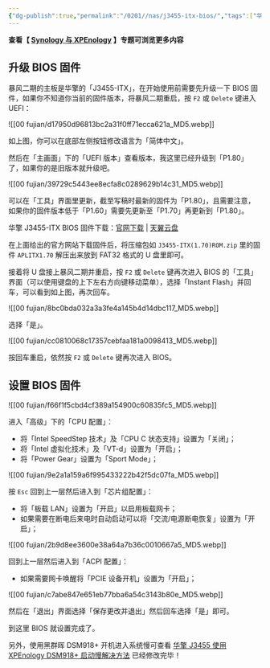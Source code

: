 ```yaml
---
{"dg-publish":true,"permalink":"/0201//nas/j3455-itx-bios/","tags":["华擎 bios itx"],"noteIcon":""}
---
```



**查看【 [Synology 与 XPEnology](https://divineengine.net/more/special/synology-and-xpenology/) 】专题可浏览更多内容**

## 升级 BIOS 固件

暴风二期的主板是华擎的「J3455-ITX」，在开始使用前需要先升级一下 BIOS 固件，如果你不知道你当前的固件版本，将暴风二期重启，按 `F2` 或 `Delete` 键进入 UEFI：

![[00 fujian/d17950d96813bc2a31f0ff71ecca621a_MD5.webp]]

如上图，你可以在底部左侧按钮修改语言为「简体中文」。

然后在「主画面」下的「UEFI 版本」查看版本，我这里已经升级到「P1.80」了，如果你的是旧版本就升级吧。

![[00 fujian/39729c5443ee8ecfa8c0289629b14c31_MD5.webp]]

可以在「工具」界面里更新，截至写稿时最新的固件为「P1.80」，且需要注意，如果你的固件版本低于「P1.60」需要先更新至「P1.70」再更新到「P1.80」。

华擎 J3455-ITX BIOS 固件下载：[官网下载](https://www.asrock.com/mb/Intel/J3455-ITX/#BIOS) | [天翼云盘](https://cloud.189.cn/t/3MnEfuveEfum)

在上面给出的官方网站下载固件后，将压缩包如 `J3455-ITX(1.70)ROM.zip` 里的固件 `APLITX1.70` 解压出来放到 FAT32 格式的 U 盘里即可。

接着将 U 盘接上暴风二期并重启，按 `F2` 或 `Delete` 键再次进入 BIOS 的「工具」界面（可以使用键盘的上下左右方向键移动菜单），选择「Instant Flash」并回车，可以看到如上图，再次回车。

![[00 fujian/8bc0bda032a3a3fe4a145b4d14dbc117_MD5.webp]]

选择「是」。

![[00 fujian/cc0810068c17357cebfaa181a0098413_MD5.webp]]

按回车重启，依然按 `F2` 或 `Delete` 键再次进入 BIOS。

## 设置 BIOS 固件

![[00 fujian/f66f1f5cbd4cf389a154900c60835fc5_MD5.webp]]

进入「高级」下的「CPU 配置」：

-   将「Intel SpeedStep 技术」及「CPU C 状态支持」设置为「关闭」；
-   将「Intel 虚拟化技术」及「VT-d」设置为「开启」；
-   将「Power Gear」设置为「Sport Mode」；

![[00 fujian/9e2a1a159a6f995433222b42f5dc07fa_MD5.webp]]

按 `Esc` 回到上一层然后进入到「芯片组配置」：

-   将「板载 LAN」设置为「开启」以启用板载网卡；
-   如果需要在断电后来电时自动启动可以将「交流/电源断电恢复」设置为「开启」；

![[00 fujian/2b9d8ee3600e38a64a7b36c0010667a5_MD5.webp]]

回到上一层然后进入到「ACPI 配置」：

-   如果需要网卡唤醒将「PCIE 设备开机」设置为「开启」；

![[00 fujian/c7abe847e651eb77bba6a54c3143b80e_MD5.webp]]

然后在「退出」界面选择「保存更改并退出」然后回车选择「是」即可。

到这里 BIOS 就设置完成了。

另外，使用黑群晖 DSM918+ 开机进入系统慢可查看 [华擎 J3455 使用 XPEnology DSM918+ 启动慢解决方法](https://divineengine.net/article/asrock-j3455-xpenology-dsm918-slow-boot-solution/)
已经修改完毕！